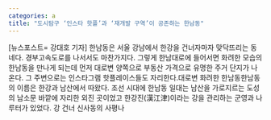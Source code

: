 ```yaml
---
categories: a
title: "도시탐구 ‘인스타 핫플’과 ‘재개발 구역’이 공존하는 한남동"
---
```

[뉴스포스트= 강대호 기자] 한남동은 서울 강남에서 한강을 건너자마자 맞닥뜨리는 동네다. 경부고속도로를 나서서도 마찬가지다. 그렇게 한남대로에 들어서면 화려한 모습의 한남동을 만나게 되는데 먼저 대로변 양쪽으로 부동산 가격으로 유명한 주거 단지가 나온다. 그 주변으로는 인스타그램 핫플레이스들도 자리한다.대로변 화려한 한남동한남동의 이름은 한강과 남산에서 따왔다. 조선 시대에 한남동 일대는 남산을 가로지르는 도성의 남소문 바깥에 자리한 외진 곳이었고 한강진(漢江津)이라는 강을 관리하는 군영과 나루터가 있었다. 강 건너 신사동의 사평나
